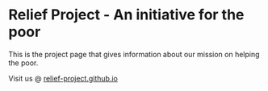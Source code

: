 # Relief Project - An initiative for the poor

This is the project page that gives information about our mission on helping the poor.

Visit us @ [relief-project.github.io](http://relief-project.github.io)

